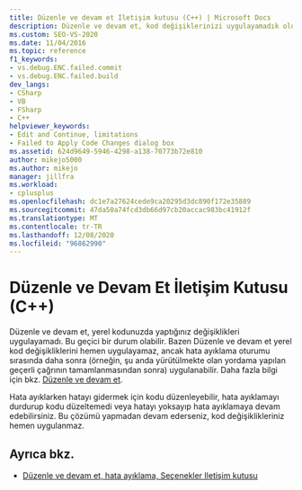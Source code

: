 ```yaml
---
title: Düzenle ve devam et Iletişim kutusu (C++) | Microsoft Docs
description: Düzenle ve devam et, kod değişiklerinizi uygulayamadık olduğunu bildirebilir. Bunun neden meydana gelebileceklerini ve neler yapabileceğinizi öğrenin.
ms.custom: SEO-VS-2020
ms.date: 11/04/2016
ms.topic: reference
f1_keywords:
- vs.debug.ENC.failed.commit
- vs.debug.ENC.failed.build
dev_langs:
- CSharp
- VB
- FSharp
- C++
helpviewer_keywords:
- Edit and Continue, limitations
- Failed to Apply Code Changes dialog box
ms.assetid: 624d9649-5946-4298-a138-70773b72e810
author: mikejo5000
ms.author: mikejo
manager: jillfra
ms.workload:
- cplusplus
ms.openlocfilehash: dc1e7a27624cede9ca20295d3dc890f172e35889
ms.sourcegitcommit: 47da50a74fcd3db66d97cb20accac983bc41912f
ms.translationtype: MT
ms.contentlocale: tr-TR
ms.lasthandoff: 12/08/2020
ms.locfileid: "96862990"
---
```

# <a name="edit-and-continue-dialog-box-c"></a>Düzenle ve Devam Et İletişim Kutusu (C++)
Düzenle ve devam et, yerel kodunuzda yaptığınız değişiklikleri uygulayamadı. Bu geçici bir durum olabilir. Bazen Düzenle ve devam et yerel kod değişikliklerini hemen uygulayamaz, ancak hata ayıklama oturumu sırasında daha sonra (örneğin, şu anda yürütülmekte olan yordama yapılan geçerli çağrının tamamlanmasından sonra) uygulanabilir. Daha fazla bilgi için bkz. [Düzenle ve devam et](../debugger/edit-and-continue.md).

 Hata ayıklarken hatayı gidermek için kodu düzenleyebilir, hata ayıklamayı durdurup kodu düzeltemedi veya hatayı yoksayıp hata ayıklamaya devam edebilirsiniz. Bu çözümü yapmadan devam ederseniz, kod değişiklikleriniz hemen uygulanmaz.

## <a name="see-also"></a>Ayrıca bkz.
- [Düzenle ve devam et, hata ayıklama, Seçenekler Iletişim kutusu](./edit-and-continue.md)